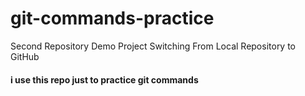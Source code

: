 # git-commands-practice
Second Repository Demo Project Switching From Local Repository to GitHub

#### i use this repo just to practice git commands

